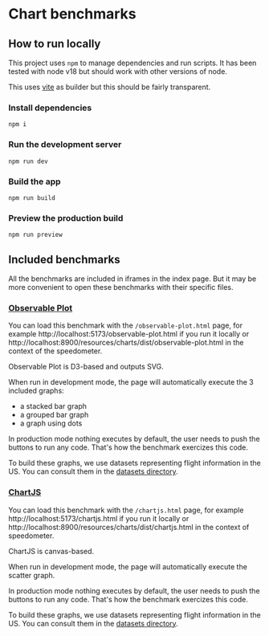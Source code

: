 # Chart benchmarks

## How to run locally

This project uses `npm` to manage dependencies and run scripts. It has been
tested with node v18 but should work with other versions of node.

This uses [vite](https://vitejs.dev/) as builder but this should be fairly
transparent.

### Install dependencies

```
npm i
```

### Run the development server

```
npm run dev
```

### Build the app

```
npm run build
```

### Preview the production build

```
npm run preview
```

## Included benchmarks

All the benchmarks are included in iframes in the index page. But it may be more
convenient to open these benchmarks with their specific files.

### [Observable Plot](https://github.com/observablehq/plot)

You can load this benchmark with the `/observable-plot.html` page, for example
http://localhost:5173/observable-plot.html if you run it locally or
http://localhost:8900/resources/charts/dist/observable-plot.html in the
context of the speedometer.

Observable Plot is D3-based and outputs SVG.

When run in development mode, the page will automatically execute the 3
included graphs:

-   a stacked bar graph
-   a grouped bar graph
-   a graph using dots

In production mode nothing executes by default, the user needs to push the
buttons to run any code. That's how the benchmark exercizes this code.

To build these graphs, we use datasets representing flight information in the
US. You can consult them in the [datasets directory](./datasets).

### [ChartJS](https://github.com/chartjs/Chart.js)

You can load this benchmark with the `/chartjs.html` page, for example
http://localhost:5173/chartjs.html if you run it locally or
http://localhost:8900/resources/charts/dist/chartjs.html in the
context of speedometer.

ChartJS is canvas-based.

When run in development mode, the page will automatically execute the scatter
graph.

In production mode nothing executes by default, the user needs to push the
buttons to run any code. That's how the benchmark exercizes this code.

To build these graphs, we use datasets representing flight information in the
US. You can consult them in the [datasets directory](./datasets).
